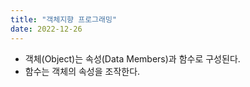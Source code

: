 ```yaml
---
title: "객체지향 프로그래밍"
date: 2022-12-26
---
```


- 객체(Object)는 속성(Data Members)과 함수로 구성된다.
- 함수는 객체의 속성을 조작한다.